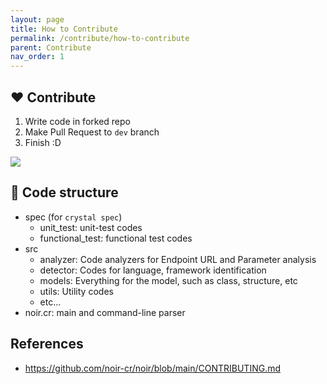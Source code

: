 ```yaml
---
layout: page
title: How to Contribute
permalink: /contribute/how-to-contribute
parent: Contribute
nav_order: 1
---
```


## ❤️ Contribute
1. Write code in forked repo
2. Make Pull Request to `dev` branch
3. Finish :D

![](https://github.com/hahwul/noir/assets/13212227/23989dab-6b4d-4f18-904f-7f5cfd172b04)

## 🧭 Code structure
- spec (for `crystal spec`)
  - unit_test: unit-test codes
  - functional_test: functional test codes
- src
  - analyzer: Code analyzers for Endpoint URL and Parameter analysis
  - detector: Codes for language, framework identification 
  - models: Everything for the model, such as class, structure, etc
  - utils: Utility codes
  - etc...
- noir.cr: main and command-line parser

## References
- https://github.com/noir-cr/noir/blob/main/CONTRIBUTING.md